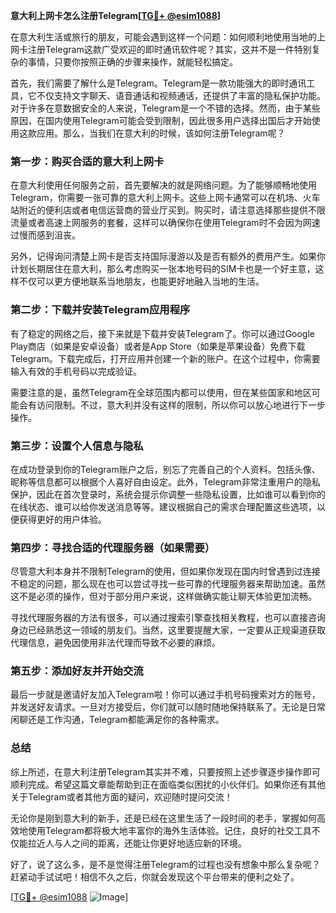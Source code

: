 **意大利上网卡怎么注册Telegram[[TG💪+ @esim1088](https://t.me/s/esim1088)]**

在意大利生活或旅行的朋友，可能会遇到这样一个问题：如何顺利地使用当地的上网卡注册Telegram这款广受欢迎的即时通讯软件呢？其实，这并不是一件特别复杂的事情，只要你按照正确的步骤来操作，就能轻松搞定。

首先，我们需要了解什么是Telegram。Telegram是一款功能强大的即时通讯工具，它不仅支持文字聊天、语音通话和视频通话，还提供了丰富的隐私保护功能。对于许多在意数据安全的人来说，Telegram是一个不错的选择。然而，由于某些原因，在国内使用Telegram可能会受到限制，因此很多用户选择出国后才开始使用这款应用。那么，当我们在意大利的时候，该如何注册Telegram呢？

### **第一步：购买合适的意大利上网卡**

在意大利使用任何服务之前，首先要解决的就是网络问题。为了能够顺畅地使用Telegram，你需要一张可靠的意大利上网卡。这些上网卡通常可以在机场、火车站附近的便利店或者电信运营商的营业厅买到。购买时，请注意选择那些提供不限流量或者高速上网服务的套餐，这样可以确保你在使用Telegram时不会因为网速过慢而感到沮丧。

另外，记得询问清楚上网卡是否支持国际漫游以及是否有额外的费用产生。如果你计划长期居住在意大利，那么考虑购买一张本地号码的SIM卡也是一个好主意，这样不仅可以更方便地联系当地朋友，也能更好地融入当地的生活。

### **第二步：下载并安装Telegram应用程序**

有了稳定的网络之后，接下来就是下载并安装Telegram了。你可以通过Google Play商店（如果是安卓设备）或者是App Store（如果是苹果设备）免费下载Telegram。下载完成后，打开应用并创建一个新的账户。在这个过程中，你需要输入有效的手机号码以完成验证。

需要注意的是，虽然Telegram在全球范围内都可以使用，但在某些国家和地区可能会有访问限制。不过，意大利并没有这样的限制，所以你可以放心地进行下一步操作。

### **第三步：设置个人信息与隐私**

在成功登录到你的Telegram账户之后，别忘了完善自己的个人资料。包括头像、昵称等信息都可以根据个人喜好自由设定。此外，Telegram非常注重用户的隐私保护，因此在首次登录时，系统会提示你调整一些隐私设置，比如谁可以看到你的在线状态、谁可以给你发送消息等等。建议根据自己的需求合理配置这些选项，以便获得更好的用户体验。

### **第四步：寻找合适的代理服务器（如果需要）**

尽管意大利本身并不限制Telegram的使用，但如果你发现在国内时曾遇到过连接不稳定的问题，那么现在也可以尝试寻找一些可靠的代理服务器来帮助加速。虽然这不是必须的操作，但对于部分用户来说，这样做确实能让聊天体验更加流畅。

寻找代理服务器的方法有很多，可以通过搜索引擎查找相关教程，也可以直接咨询身边已经熟悉这一领域的朋友们。当然，这里要提醒大家，一定要从正规渠道获取代理信息，避免因使用非法代理而导致不必要的麻烦。

### **第五步：添加好友并开始交流**

最后一步就是邀请好友加入Telegram啦！你可以通过手机号码搜索对方的账号，并发送好友请求。一旦对方接受后，你们就可以随时随地保持联系了。无论是日常闲聊还是工作沟通，Telegram都能满足你的各种需求。

### **总结**

综上所述，在意大利注册Telegram其实并不难，只要按照上述步骤逐步操作即可顺利完成。希望这篇文章能帮助到正在面临类似困扰的小伙伴们。如果你还有其他关于Telegram或者其他方面的疑问，欢迎随时提问交流！

无论你是刚到意大利的新手，还是已经在这里生活了一段时间的老手，掌握如何高效地使用Telegram都将极大地丰富你的海外生活体验。记住，良好的社交工具不仅能拉近人与人之间的距离，还能让你更好地适应新的环境。

好了，说了这么多，是不是觉得注册Telegram的过程也没有想象中那么复杂呢？赶紧动手试试吧！相信不久之后，你就会发现这个平台带来的便利之处了。

[[TG💪+ @esim1088](https://t.me/s/esim1088) ![Image](https://i.postimg.cc/4NQfJmqS/Snipaste-2025-05-13-00-14-12.png)]